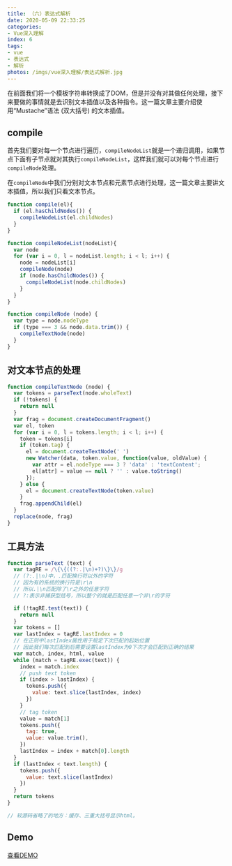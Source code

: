 ```yaml
---
title: （六）表达式解析
date: 2020-05-09 22:33:25
categories:
- Vue深入理解
index: 6
tags:
- vue
- 表达式
- 解析
photos: /imgs/vue深入理解/表达式解析.jpg
---
```


在前面我们将一个模板字符串转换成了DOM，但是并没有对其做任何处理，接下来要做的事情就是去识别文本插值以及各种指令。这一篇文章主要介绍使用“Mustache”语法 (双大括号) 的文本插值。

<!--more-->

## compile

首先我们要对每一个节点进行遍历，`compileNodeList`就是一个递归调用，如果节点下面有子节点就对其执行`compileNodeList`，这样我们就可以对每个节点进行`compileNode`处理。

在`compileNode`中我们分别对文本节点和元素节点进行处理，这一篇文章主要讲文本插值，所以我们只看文本节点。

``` javascript
function compile(el){
  if (el.hasChildNodes()) {
    compileNodeList(el.childNodes)
  }
}

function compileNodeList(nodeList){
  var node
  for (var i = 0, l = nodeList.length; i < l; i++) {
    node = nodeList[i]
    compileNode(node)
    if (node.hasChildNodes()) {
      compileNodeList(node.childNodes)
    }
  }
}

function compileNode (node) {
  var type = node.nodeType
  if (type === 3 && node.data.trim()) {
    compileTextNode(node)
  }
}
```

## 对文本节点的处理

``` javascript
function compileTextNode (node) {
  var tokens = parseText(node.wholeText)
  if (!tokens) {
    return null
  }
  var frag = document.createDocumentFragment()
  var el, token
  for (var i = 0, l = tokens.length; i < l; i++) {
    token = tokens[i]
    if (token.tag) {
      el = document.createTextNode(' ')
      new Watcher(data, token.value, function(value, oldValue) {
        var attr = el.nodeType === 3 ? 'data' : 'textContent';
        el[attr] = value == null ? '' : value.toString()
      });
    } else {
      el = document.createTextNode(token.value)
    }
    frag.appendChild(el)
  }
  replace(node, frag)
}
```

## 工具方法

``` javascript
function parseText (text) {
  var tagRE = /\{\{((?:.|\n)+?)\}\}/g
  // (?:.|\n)中，.匹配换行符以外的字符
  // 因为有的系统的换行符是\r\n
  // 所以.|\n匹配除了\r之外的任意字符
  // ?:表示非捕获型括号，所以整个的就是匹配任意一个非\r的字符

  if (!tagRE.test(text)) {
    return null
  }
  var tokens = []
  var lastIndex = tagRE.lastIndex = 0
  // 在正则中lastIndex属性用于规定下次匹配的起始位置
  // 因此我们每次匹配到后需要设置lastIndex为0下次才会匹配到正确的结果
  var match, index, html, value
  while (match = tagRE.exec(text)) {
    index = match.index
    // push text token
    if (index > lastIndex) {
      tokens.push({
        value: text.slice(lastIndex, index)
      })
    }
    // tag token
    value = match[1]
    tokens.push({
      tag: true,
      value: value.trim(),
    })
    lastIndex = index + match[0].length
  }
  if (lastIndex < text.length) {
    tokens.push({
      value: text.slice(lastIndex)
    })
  }
  return tokens
}

// 较源码省略了的地方：缓存、三重大括号显示html。
```

## Demo

[查看DEMO](/demo/vue深入理解/表达式解析.html)